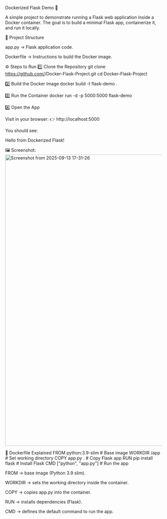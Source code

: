 Dockerized Flask Demo 🐳

A simple project to demonstrate running a Flask web application inside a Docker container.
The goal is to build a minimal Flask app, containerize it, and run it locally.

📂 Project Structure

app.py → Flask application code.

Dockerfile → Instructions to build the Docker image.

⚙️ Steps to Run
1️⃣ Clone the Repository
git clone https://github.com/<YourUserName>/Docker-Flask-Project.git
cd Docker-Flask-Project

2️⃣ Build the Docker Image
docker build -t flask-demo .

3️⃣ Run the Container
docker run -d -p 5000:5000 flask-demo

4️⃣ Open the App

Visit in your browser:
👉 http://localhost:5000

You should see:

Hello from Dockerized Flask!

🖼️ Screenshot:
<img width="1918" height="938" alt="Screenshot from 2025-09-13 17-31-26" src="https://github.com/user-attachments/assets/b4d3a899-d3bd-4c5e-8063-b9330f8b2a39" />


🐳 Dockerfile Explained
FROM python:3.9-slim        # Base image
WORKDIR /app                # Set working directory
COPY app.py .               # Copy Flask app
RUN pip install flask       # Install Flask
CMD ["python", "app.py"]    # Run the app


FROM → base image (Python 3.9 slim).

WORKDIR → sets the working directory inside the container.

COPY → copies app.py into the container.

RUN → installs dependencies (Flask).

CMD → defines the default command to run the app.
